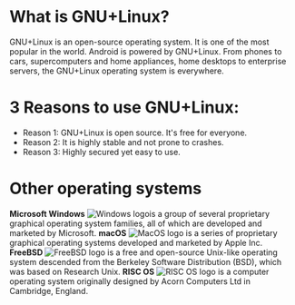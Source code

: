 # What is GNU+Linux?
GNU+Linux is an open-source operating system. It is one of the most popular in the world. Android is powered by GNU+Linux. From phones to cars, supercomputers and home appliances, home desktops to enterprise servers, the GNU+Linux operating system is everywhere.

# 3 Reasons to use GNU+Linux:
* Reason 1: GNU+Linux is open source. It's free for everyone.
* Reason 2: It is highly stable and not prone to crashes.
* Reason 3: Highly secured yet easy to use.

# Other operating systems
**Microsoft Windows** 
  ![Windows logo](https://bit.ly/3lVEnBW)is a group of several proprietary graphical operating system families, all of which are developed and marketed by Microsoft. 
**macOS** 
  ![MacOS logo](https://bit.ly/30nkfkw) is a series of proprietary graphical operating systems developed and marketed by Apple Inc. 
**FreeBSD**
  ![FreeBSD logo](https://bit.ly/3lYrXsU) is a free and open-source Unix-like operating system descended from the Berkeley Software Distribution (BSD), which was based on Research Unix.
**RISC OS**
  ![RISC OS logo](https://bit.ly/3DQQk1A) is a computer operating system originally designed by Acorn Computers Ltd in Cambridge, England. 
